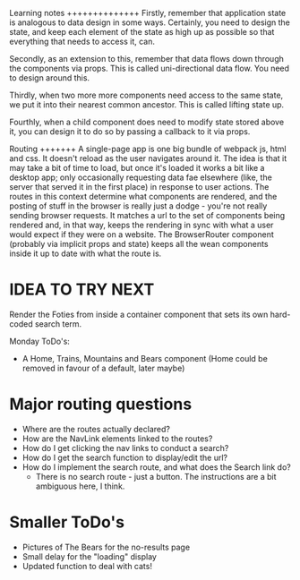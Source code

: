 Learning notes
++++++++++++++
Firstly, remember that application state is analogous to data design in some ways. Certainly, you need to design the state, and keep each element of the state as high up as possible so that everything that needs to access it, can.

Secondly, as an extension to this, remember that data flows down through the components via props. This is called uni-directional data flow. You need to design around this.

Thirdly, when two more more components need access to the same state, we put it into their nearest common ancestor. This is called lifting state up.

Fourthly, when a child component does need to modify state stored above it, you can design it to do so by passing a callback to it via props.

Routing
+++++++
A single-page app is one big bundle of webpack js, html and css. It doesn't reload as the user navigates
around it. The idea is that it may take a bit of time to load, but once it's loaded it works a bit like 
a desktop app; only occasionally requesting data fae elsewhere (like, the server that served it in the 
first place) in response to user actions. The routes in this context determine what components are 
rendered, and the posting of stuff in the browser is really just a dodge - you're not really sending
browser requests. It matches a url to the set of components being rendered and, in that way, keeps the
rendering in sync with what a user would expect if they were on a website.
The BrowserRouter component (probably via implicit props and state) keeps all the wean components inside
it up to date with what the route is.

IDEA TO TRY NEXT
================
Render the Foties from inside a container component that sets its own hard-coded
search term.

  Monday ToDo's:
   - A Home, Trains, Mountains and Bears component (Home could be removed in favour of a default, later maybe)

Major routing questions
=======================
 - Where are the routes actually declared?
 - How are the NavLink elements linked to the routes?
 - How do I get clicking the nav links to conduct a search?
 - How do I get the search function to display/edit the url?
 - How do I implement the search route, and what does the Search link do?
    - There is no search route - just a button. The instructions are a bit ambiguous here, I think.


Smaller ToDo's
=============

 - Pictures of The Bears for the no-results page
 - Small delay for the "loading" display
 - Updated function to deal with cats!
 
